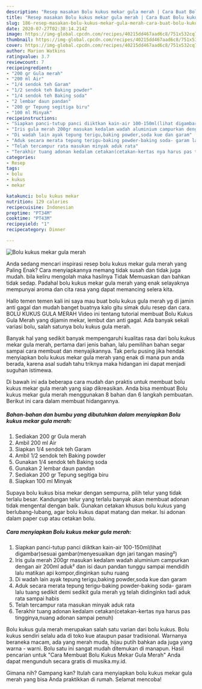 ```yaml
---
description: "Resep masakan Bolu kukus mekar gula merah | Cara Buat Bolu kukus mekar gula merah Yang Sempurna"
title: "Resep masakan Bolu kukus mekar gula merah | Cara Buat Bolu kukus mekar gula merah Yang Sempurna"
slug: 186-resep-masakan-bolu-kukus-mekar-gula-merah-cara-buat-bolu-kukus-mekar-gula-merah-yang-sempurna
date: 2020-07-27T02:38:14.214Z
image: https://img-global.cpcdn.com/recipes/40215dd467aad6c8/751x532cq70/bolu-kukus-mekar-gula-merah-foto-resep-utama.jpg
thumbnail: https://img-global.cpcdn.com/recipes/40215dd467aad6c8/751x532cq70/bolu-kukus-mekar-gula-merah-foto-resep-utama.jpg
cover: https://img-global.cpcdn.com/recipes/40215dd467aad6c8/751x532cq70/bolu-kukus-mekar-gula-merah-foto-resep-utama.jpg
author: Marion Watkins
ratingvalue: 3.7
reviewcount: 7
recipeingredient:
- "200 gr Gula merah"
- "200 ml Air"
- "1/4 sendok teh Garam"
- "1/2 sendok teh Baking powder"
- "1/4 sendok teh Baking soda"
- "2 lembar daun pandan"
- "200 gr Tepung segitiga biru"
- "100 ml Minyak"
recipeinstructions:
- "Siapkan panci-tutup panci diiktkan kain-air 100-150ml(lihat digambar)sesuai gambar(menyesuaikan dgn jari tangan masing²)"
- "Iris gula merah 200gr masukan kedalam wadah aluminium campurkan dengan air 200ml aduk² dan isi daun pandan tunggu sampai mendidih lalu matikan api kompor,dinginkan suhu ruang"
- "Di wadah lain ayak tepung terigu,baking powder,soda kue dan garam"
- "Aduk secara merata tepung terigu-baking powder-baking soda- garam lalu tuang sedikit demi sedikit gula merah yg telah didinginkn tadi aduk rata sampai habis"
- "Telah tercampur rata masukan minyak aduk rata"
- "Terakhir tuang adonan kedalam cetakan(cetakan-kertas nya harus pas tingginya,nuang adonan sampai penuh)"
categories:
- Resep
tags:
- bolu
- kukus
- mekar

katakunci: bolu kukus mekar 
nutrition: 129 calories
recipecuisine: Indonesian
preptime: "PT34M"
cooktime: "PT43M"
recipeyield: "1"
recipecategory: Dinner

---
```



![Bolu kukus mekar gula merah](https://img-global.cpcdn.com/recipes/40215dd467aad6c8/751x532cq70/bolu-kukus-mekar-gula-merah-foto-resep-utama.jpg)

Anda sedang mencari inspirasi resep bolu kukus mekar gula merah yang Paling Enak? Cara menyiapkannya memang tidak susah dan tidak juga mudah. bila keliru mengolah maka hasilnya Tidak Memuaskan dan bahkan tidak sedap. Padahal bolu kukus mekar gula merah yang enak selayaknya mempunyai aroma dan cita rasa yang dapat memancing selera kita.

Hallo temen temen kali ini saya mau buat bolu kukus gula merah yg di jamin anti gagal dan mudah banget buatnya kalo gitu simak dulu resep dan cara. BOLU KUKUS GULA MERAH Video ini tentang tutorial membuat Bolu Kukus Gula Merah yang dijamin mekar, lembut dan anti gagal. Ada banyak sekali variasi bolu, salah satunya bolu kukus gula merah.

Banyak hal yang sedikit banyak mempengaruhi kualitas rasa dari bolu kukus mekar gula merah, pertama dari jenis bahan, lalu pemilihan bahan segar sampai cara membuat dan menyajikannya. Tak perlu pusing jika hendak menyiapkan bolu kukus mekar gula merah yang enak di mana pun anda berada, karena asal sudah tahu triknya maka hidangan ini dapat menjadi suguhan istimewa.


Di bawah ini ada beberapa cara mudah dan praktis untuk membuat bolu kukus mekar gula merah yang siap dikreasikan. Anda bisa membuat Bolu kukus mekar gula merah menggunakan 8 bahan dan 6 langkah pembuatan. Berikut ini cara dalam membuat hidangannya.

<!--inarticleads1-->

##### Bahan-bahan dan bumbu yang dibutuhkan dalam menyiapkan Bolu kukus mekar gula merah:

1. Sediakan 200 gr Gula merah
1. Ambil 200 ml Air
1. Siapkan 1/4 sendok teh Garam
1. Ambil 1/2 sendok teh Baking powder
1. Gunakan 1/4 sendok teh Baking soda
1. Gunakan 2 lembar daun pandan
1. Sediakan 200 gr Tepung segitiga biru
1. Siapkan 100 ml Minyak


Supaya bolu kukus bisa mekar dengan sempurna, pilih telur yang tidak terlalu besar. Kandungan telur yang terlalu banyak akan membuat adonan tidak mengental dengan baik. Gunakan cetakan khusus bolu kukus yang berlubang-lubang, agar bolu kukus dapat matang dan mekar. Isi adonan dalam paper cup atau cetakan bolu. 

<!--inarticleads2-->

##### Cara menyiapkan Bolu kukus mekar gula merah:

1. Siapkan panci-tutup panci diiktkan kain-air 100-150ml(lihat digambar)sesuai gambar(menyesuaikan dgn jari tangan masing²)
1. Iris gula merah 200gr masukan kedalam wadah aluminium campurkan dengan air 200ml aduk² dan isi daun pandan tunggu sampai mendidih lalu matikan api kompor,dinginkan suhu ruang
1. Di wadah lain ayak tepung terigu,baking powder,soda kue dan garam
1. Aduk secara merata tepung terigu-baking powder-baking soda- garam lalu tuang sedikit demi sedikit gula merah yg telah didinginkn tadi aduk rata sampai habis
1. Telah tercampur rata masukan minyak aduk rata
1. Terakhir tuang adonan kedalam cetakan(cetakan-kertas nya harus pas tingginya,nuang adonan sampai penuh)


Bolu kukus gula merah merupakan salah satu varian dari bolu kukus. Bolu kukus sendiri selalu ada di toko kue ataupun pasar tradisional. Warnanya beraneka macam, ada yang merah muda, hijau putih bahkan ada juga yang warna - warni. Bolu satu ini sangat mudah ditemukan di manapun. Hasil pencarian untuk &#34;Cara Membuat Bolu Kukus Mekar Gula Merah&#34; Anda dapat mengunduh secara gratis di musika.my.id. 

Gimana nih? Gampang kan? Itulah cara menyiapkan bolu kukus mekar gula merah yang bisa Anda praktikkan di rumah. Selamat mencoba!
